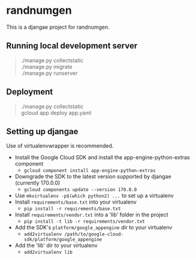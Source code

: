 randnumgen
====

This is a djangae project for randnumgen.

Running local development server
----

>  ./manage.py collectstatic  
>  ./manage.py migrate  
>  ./manage.py runserver


Deployment
----

>  ./manage.py collectstatic  
>  gcloud app deploy app.yaml


Setting up djangae
----

Use of virtualenvwrapper is recommended.

* Install the Google Cloud SDK and install the app-engine-python-extras component
  * `gcloud component install app-engine-python-extras`
* Downgrade the SDK to the latest version supported by djangae (currently 170.0.0)
  * `gcloud components update --version 170.0.0`
* Use `mkvirtualenv -p$(which python2) ...` to set up a virtualenv
* Install `requirements/base.txt` into your virtualenv
  * `pip install -r requirements/base.txt`
* Install `requirements/vendor.txt` into a 'lib' folder in the project
  * `pip install -t lib -r requirements/vendor.txt`
* Add the SDK's `platform/google_appengine` dir to your virtualenv
  * `add2virtualenv /path/to/google-cloud-sdk/platform/google_appengine`
* Add the 'lib' dir to your virtualenv
  * `add2virtualenv lib`
